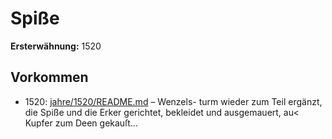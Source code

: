 # Spiße

**Ersterwähnung:** 1520

## Vorkommen
- 1520: [jahre/1520/README.md](../jahre/1520/README.md) – Wenzels-
turm wieder zum Teil ergänzt, die Spiße und die Erker
gerichtet, bekleidet und ausgemauert, au< Kupfer zum
Deen gekauſt...
